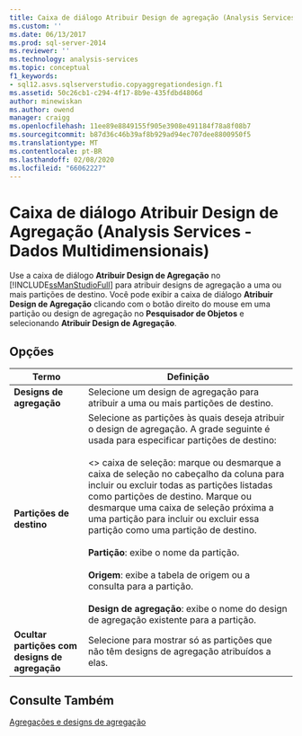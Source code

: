 ```yaml
---
title: Caixa de diálogo Atribuir Design de agregação (Analysis Services-dados multidimensionais) | Microsoft Docs
ms.custom: ''
ms.date: 06/13/2017
ms.prod: sql-server-2014
ms.reviewer: ''
ms.technology: analysis-services
ms.topic: conceptual
f1_keywords:
- sql12.asvs.sqlserverstudio.copyaggregationdesign.f1
ms.assetid: 50c26cb1-c294-4f17-8b9e-435fdbd4806d
author: minewiskan
ms.author: owend
manager: craigg
ms.openlocfilehash: 11ee89e8849155f905e3908e491184f78a8f08b7
ms.sourcegitcommit: b87d36c46b39af8b929ad94ec707dee8800950f5
ms.translationtype: MT
ms.contentlocale: pt-BR
ms.lasthandoff: 02/08/2020
ms.locfileid: "66062227"
---
```

# <a name="assign-aggregation-design-dialog-box-analysis-services---multidimensional-data"></a>Caixa de diálogo Atribuir Design de Agregação (Analysis Services - Dados Multidimensionais)
  Use a caixa de diálogo **Atribuir Design de Agregação** no [!INCLUDE[ssManStudioFull](../includes/ssmanstudiofull-md.md)] para atribuir designs de agregação a uma ou mais partições de destino. Você pode exibir a caixa de diálogo **Atribuir Design de Agregação** clicando com o botão direito do mouse em uma partição ou design de agregação no **Pesquisador de Objetos** e selecionando **Atribuir Design de Agregação**.  
  
## <a name="options"></a>Opções  
  
|Termo|Definição|  
|----------|----------------|  
|**Designs de agregação**|Selecione um design de agregação para atribuir a uma ou mais partições de destino.|  
|**Partições de destino**|Selecione as partições às quais deseja atribuir o design de agregação. A grade seguinte é usada para especificar partições de destino:<br /><br /> \<> caixa de seleção: marque ou desmarque a caixa de seleção no cabeçalho da coluna para incluir ou excluir todas as partições listadas como partições de destino. Marque ou desmarque uma caixa de seleção próxima a uma partição para incluir ou excluir essa partição como uma partição de destino.<br /><br /> **Partição**: exibe o nome da partição.<br /><br /> **Origem**: exibe a tabela de origem ou a consulta para a partição.<br /><br /> **Design de agregação**: exibe o nome do design de agregação existente para a partição.|  
|**Ocultar partições com designs de agregação**|Selecione para mostrar só as partições que não têm designs de agregação atribuídos a elas.|  
  
## <a name="see-also"></a>Consulte Também  
 [Agregações e designs de agregação](multidimensional-models-olap-logical-cube-objects/aggregations-and-aggregation-designs.md)  
  
  
